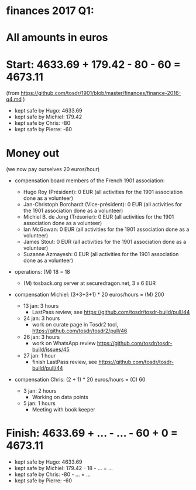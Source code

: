 # finances 2017 Q1:

# All amounts in euros

# Start: 4633.69 + 179.42 - 80 - 60 = 4673.11
(from https://github.com/tosdr/1901/blob/master/finances/finance-2016-q4.md )

* kept safe by Hugo: 4633.69
* kept safe by Michiel: 179.42
* kept safe by Chris: -80
* kept safe by Pierre: -60

# Money out

(we now pay ourselves 20 euros/hour)

* compensation board members of the French 1901 association:
   * Hugo Roy (Président):			0 EUR (all activities for the 1901 association done as a volunteer)
   * Jan-Christoph Borchardt (Vice-président):	0 EUR (all activities for the 1901 association done as a volunteer)
   * Michiel B. de Jong (Trésorier):		0 EUR (all activities for the 1901 association done as a volunteer)
   * Ian McGowan:				0 EUR (all activities for the 1901 association done as a volunteer)
   * James Stout:				0 EUR (all activities for the 1901 association done as a volunteer)
   * Suzanne Azmayesh:				0 EUR (all activities for the 1901 association done as a volunteer)

* operations: (M) 18 = 18
    * (M) tosback.org server at securedragon.net, 3 x 6 EUR

* compensation Michiel: (3+3+3+1) * 20 euros/hours = (M) 200
  * 13 jan: 3 hours
    * LastPass review, see https://github.com/tosdr/tosdr-build/pull/44
  * 24 jan: 3 hours
    * work on curate page in Tosdr2 tool, https://github.com/tosdr/tosdr2/pull/46
  * 26 jan: 3 hours
    * work on WhatsApp review https://github.com/tosdr/tosdr-build/issues/45
  * 27 jan: 1 hour
    * finish LastPass review, see https://github.com/tosdr/tosdr-build/pull/44

* compensation Chris: (2 + 1) * 20 euros/hours = (C) 60
  * 3 jan: 2 hours
    * Working on data points
  * 5 jan: 1 hours
    * Meeting with book keeper


# Finish: 4633.69 + ... - ... - 60 + 0 = 4673.11

* kept safe by Hugo: 4633.69
* kept safe by Michiel: 179.42 - 18 - ... = ...
* kept safe by Chris: -80 - ... = ...
* kept safe by Pierre: -60
